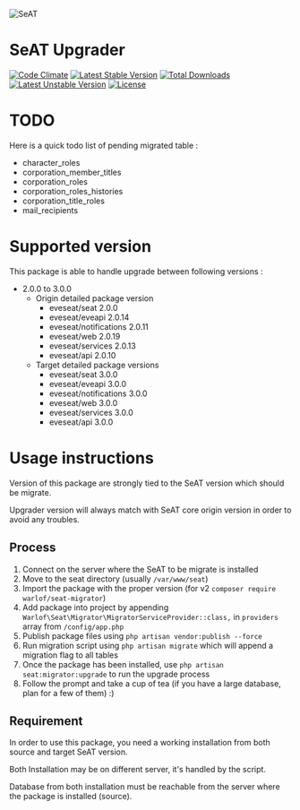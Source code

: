 ![SeAT](http://i.imgur.com/aPPOxSK.png)
# SeAT Upgrader

[![Code Climate](https://codeclimate.com/github/warlof/seat-migrator/badges/gpa.svg)](https://codeclimate.com/github/warlof/seat-migrator)
[![Latest Stable Version](https://poser.pugx.org/warlof/seat-migrator/v/stable)](https://packagist.org/packages/warlof/seat-migrator)
[![Total Downloads](https://poser.pugx.org/warlof/seat-migrator/downloads)](https://packagist.org/packages/warlof/seat-migrator)
[![Latest Unstable Version](https://poser.pugx.org/warlof/seat-migrator/v/unstable)](https://packagist.org/packages/warlof/seat-migrator)
[![License](https://poser.pugx.org/warlof/seat-migrator/license)](https://packagist.org/packages/warlof/seat-migrator)

# TODO
Here is a quick todo list of pending migrated table :
 - character_roles
 - corporation_member_titles
 - corporation_roles
 - corporation_roles_histories
 - corporation_title_roles
 - mail_recipients

# Supported version
This package is able to handle upgrade between following versions :
 - 2.0.0 to 3.0.0
   - Origin detailed package version
     - eveseat/seat 2.0.0
     - eveseat/eveapi 2.0.14
     - eveseat/notifications 2.0.11
     - eveseat/web 2.0.19
     - eveseat/services 2.0.13
     - eveseat/api 2.0.10
   - Target detailed package versions
     - eveseat/seat 3.0.0
     - eveseat/eveapi 3.0.0
     - eveseat/notifications 3.0.0
     - eveseat/web 3.0.0
     - eveseat/services 3.0.0
     - eveseat/api 3.0.0

# Usage instructions
Version of this package are strongly tied to the SeAT version which should be migrate.

Upgrader version will always match with SeAT core origin version in order to avoid any troubles.

## Process

1. Connect on the server where the SeAT to be migrate is installed
2. Move to the seat directory (usually `/var/www/seat`)
3. Import the package with the proper version (for v2 `composer require warlof/seat-migrator`)
4. Add package into project by appending `Warlof\Seat\Migrator\MigratorServiceProvider::class,` in `providers` array from `/config/app.php`
5. Publish package files using `php artisan vendor:publish --force`
6. Run migration script using `php artisan migrate` which will append a migration flag to all tables
7. Once the package has been installed, use `php artisan seat:migrator:upgrade` to run the upgrade process
8. Follow the prompt and take a cup of tea (if you have a large database, plan for a few of them) :)

## Requirement
In order to use this package, you need a working installation from both source and target SeAT version.

Both Installation may be on different server, it's handled by the script.

Database from both installation must be reachable from the server where the package is installed (source).
